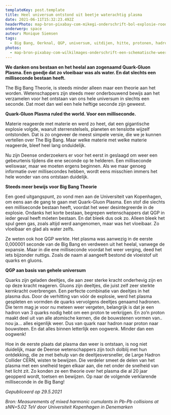 ```yaml
---
templateKey: post.template
title: Heel universum ontstond uit beetje waterachtig plasma
date: 2021-06-11T15:32:23.492Z
headerPhoto: map-bron-pixabay-com-mikegi-onderschrift-bol-explosie-rood-geel-image-img-bol-explosie-rood-geel-jpg
onderwerp: space
auteur: Monique Siemsen
tags:
  - Big Bang, Oerknal, QGP, universum, uitdijen, hitte, protonen, hadronen
photos:
  - map-bron-pixabay-com-wilkilmages-onderschrift-een-schematische-weergave-van-wat-er-in-het-universum-gebeurde-na-de-oerknal-een-theorie-waarvoor-steeds-meer-bewijs-gevonden-wordt-image-img-big-bang-verloop-sterren-jpg
---
```

**We danken ons bestaan en het heelal aan zogenaamd Quark-Gluon Plasma. Een goedje dat zo vloeibaar was als water. En dat slechts een milliseconde bestaan heeft.**

The Big Bang Theorie, is steeds minder alleen maar een theorie aan het worden. Wetenschappers zijn steeds meer onderbouwend bewijs aan het verzamelen voor het ontstaan van ons hele universum in slechts een seconde. Dat moet dan wel een hele heftige seconde zijn geweest.

**Quark-Gluon Plasma ruled the world. Voor een milliseconde.**

Materie reageerde met materie en werd zo heet, dat een gigantische explosie volgde, waaruit sterrenstelsels, planeten en tenslotte wijzelf ontstonden. Dat is zo ongeveer de meest simpele versie, die we je kunnen vertellen over The Big Bang. Maar welke materie met welke materie reageerde, bleef heel lang onduidelijk.

Nu zijn Deense onderzoekers er voor het eerst in geslaagd om weer een gebeurtenis tijdens die ene seconde op te helderen. Een milliseconde weliswaar, maar we moeten ergens beginnen. Als we maar genoeg informatie over millisecondes hebben, wordt eens misschien immers het hele wonder van ons ontstaan duidelijk.

**Steeds meer bewijs voor Big Bang Theorie**

Een goed uitgangspunt, zo vond men aan de Universiteit van Kopenhagen, om eens aan de gang te gaan met Quark-Gluon Plasma. Een stof die slechts een milliseconde bestaan heeft, voordat het weer desintegreerde in de explosie. Ondanks het korte bestaan, begrepen wetenschappers dat QGP in ieder geval heeft móeten bestaan. En dat bleek dus ook zo. Alleen bleek het spul geen gas, zoals altijd werd aangenomen, maar was het vloeibaar. Zo vloeibaar en glad als water zelfs.

Ze weten ook hoe QGP werkte. Het plasma was aanwezig in de eerste 0,000001 seconde van de Big Bang en verdween uit het heelal, vanwege de expansie. Maar in die ene milliseconde voordat het weer verging, deed het iets bijzonder nuttigs. Zoals de naam al aangeeft bestond de vloeistof uit quarks en gluons.  

**QGP aan basis van gehele universum**

Quarks zijn geladen deeltjes, die aan zeer sterke kracht onderhevig zijn en op deze kracht reageren. Gluons zijn deeltjes, die juist zelf zeer sterkte kernkracht overbrengen. Een perfecte combinatie van deeltjes in het plasma dus. Door de verhitting van vóór de explosie, werd het plasma gespleten en vormden de quarks vervolgens deeltjes genaamd hadronen. Die term mag je voor nu meteen weer vergeten, belangrijk is dat je een hadron van 3 quarks nodig hebt om een proton te verkrijgen. En zo’n proton maakt deel uit van alle atomische kernen, die de bouwstenen vormen van.. nou ja… alles eigenlijk weer. Dus van quark naar hadron naar proton naar bouwsteen. En dat alles binnen letterlijk een oogwenk. Minder dan een oogwenk!

Hoe in de eerste plaats dat plasma dan weer is ontstaan, is nog niet duidelijk, maar de Deense wetenschappers zijn toch dolblij met hun ontdekking, die ze met behulp van de deeltjesversneller, de Large Hadron Collider CERN, wisten te bewijzen. Die verdeler smeet de delen van het plasma met een snelheid tegen elkaar aan, die net onder de snelheid van het licht zit. Zo konden ze een theorie over het plasma die al 20 jaar geopperd wordt, toetsen en bewijzen. Op naar de volgende verklarende milliseconde in de Big Bang!

*Gepubliceerd op 29.5.2021*

*Bron: Measurements of mixed harmonic cumulants in Pb-Pb collisions at sNN=5.02 TeV door Universiteit Kopenhagen in Denemarken*